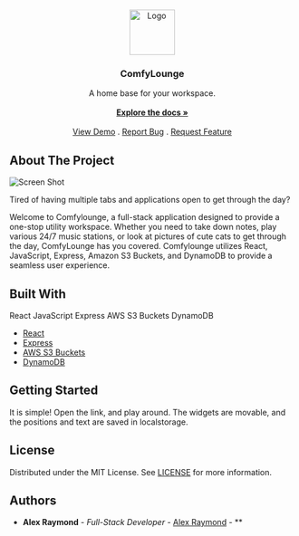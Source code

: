 <br/>
<p align="center">
  <a href="https://github.com/alexjraymond/ComfyLounge">
    <img src="https://comfylounge.herokuapp.com/img/gifagain.gif" alt="Logo" width="80" height="80">
  </a>

  <h3 align="center">ComfyLounge</h3>

  <p align="center">
    A home base for your workspace.
    <br/>
    <br/>
    <a href="https://github.com/alexjraymond/ComfyLounge"><strong>Explore the docs »</strong></a>
    <br/>
    <br/>
    <a href="https://github.com/alexjraymond/ComfyLounge">View Demo</a>
    .
    <a href="https://github.com/alexjraymond/ComfyLounge/issues">Report Bug</a>
    .
    <a href="https://github.com/alexjraymond/ComfyLounge/issues">Request Feature</a>
  </p>
</p>



## About The Project

![Screen Shot](https://i.imgur.com/Rph4lAR.png)

Tired of having multiple tabs and applications open to get through the day?

Welcome to Comfylounge, a full-stack application designed to provide a one-stop utility workspace.  Whether you need to take down notes, play various 24/7 music stations, or look at pictures of cute cats to get through the day, ComfyLounge has you covered. Comfylounge utilizes React, JavaScript, Express, Amazon S3 Buckets, and DynamoDB to provide a seamless user experience.

## Built With

React
JavaScript
Express
AWS S3 Buckets
DynamoDB

* [React](https://react.dev/)
* [Express](https://expressjs.com/)
* [AWS S3 Buckets](https://aws.amazon.com/s3/)
* [DynamoDB](https://aws.amazon.com/dynamodb/)

## Getting Started

It is simple!  Open the link, and play around.  The widgets are movable, and the positions and text are saved in localstorage.  


## License

Distributed under the MIT License. See [LICENSE](https://github.com/alexjraymond/ComfyLounge/blob/main/LICENSE.md) for more information.

## Authors

* **Alex Raymond** - *Full-Stack Developer* - [Alex Raymond](https://github.com/alexjraymond) - **

